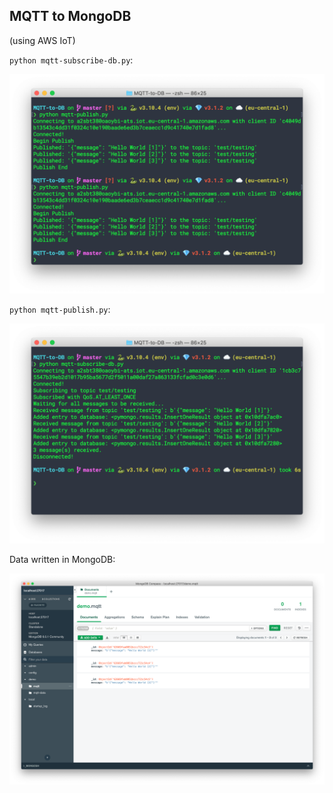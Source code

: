 ## MQTT to MongoDB

(using AWS IoT)

`python mqtt-subscribe-db.py`:

![mqtt-subscribe](images/mqtt-subscribe.png)

`python mqtt-publish.py`:

![mqtt-publish](images/mqtt-publish.png)

Data written in MongoDB:

![mongodb](images/mongo-db.png)